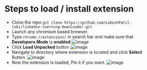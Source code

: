 # Steps to load / install extension
- Clone the repo
  `git clone https://github.com/LokeshPatil-loki/linkedin-learning-downloader.git`
- Launch any chromium based browser.
- Type `chrome://extensions/` in search bar and make sure that **Developers Mode** is **enabled**
    ![image](https://github.com/LokeshPatil-loki/linkedin-learning-downloader/assets/69594258/2a30386e-1b3d-403d-b207-64efbbf859d7)
- Click **Load Unpacked** button
  ![image](https://github.com/LokeshPatil-loki/linkedin-learning-downloader/assets/69594258/fa670b51-26b3-477a-8f2b-149e41ab11f1)
- Navigate to directory where extension is located and click **Select** Button.
  ![image](https://github.com/LokeshPatil-loki/linkedin-learning-downloader/assets/69594258/c676e8de-4ea9-4be5-8b23-22f739c8b34d)
- Now the extension is loaded, Pin it if you want.
  ![image](https://github.com/LokeshPatil-loki/linkedin-learning-downloader/assets/69594258/ae760ef9-562a-4e75-8695-50238b33a168)
